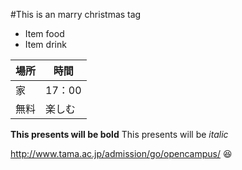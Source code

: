 #This is an marry christmas tag
* Item food
* Item drink

場所        | 時間
------------ | -------------
家| 17：00
無料 | 楽しむ
**This presents will be bold**
This presents will be *italic*

http://www.tama.ac.jp/admission/go/opencampus/
:laughing:
